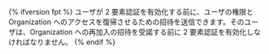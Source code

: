 {% ifversion fpt %}
ユーザが 2 要素認証を有効化する前に、ユーザの権限と Organization へのアクセスを復帰させるための招待を送信できます。そのユーザは、Organization への再加入の招待を受諾する前に 2 要素認証を有効化しなければなりません。
{% endif %}
